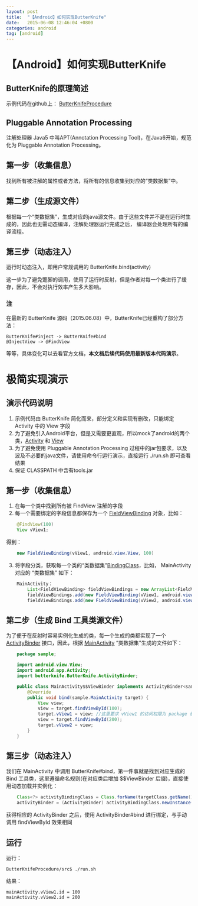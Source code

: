 ```yaml
---
layout: post
title:  "【Android】如何实现ButterKnife"
date:   2015-06-08 12:46:04 +0800
categories: android
tag: [android]
---
```

# 【Android】如何实现ButterKnife

## ButterKnife的原理简述

示例代码在github上： [ButterKnifeProcedure](https://github.com/xesam/ButterKnifeProcedure)

## Pluggable Annotation Processing

注解处理器
Java5 中叫APT(Annotation Processing Tool)，在Java6开始，规范化为 Pluggable Annotation Processing。

## 第一步（收集信息）
找到所有被注解的属性或者方法，将所有的信息收集到对应的“类数据集”中。

## 第二步（生成源文件）
根据每一个“类数据集”，生成对应的java源文件。由于这些文件并不是在运行时生成的，因此也无需动态编译，注解处理器运行完成之后，
编译器会处理所有的编译流程。

## 第三步（动态注入）
运行时动态注入，即用户常规调用的 ButterKnife.bind(activity)

这一步为了避免蹩脚的调用，使用了运行时反射，但是作者对每一个类进行了缓存，因此，不会对执行效率产生多大影响。

### 注
在最新的 ButterKnife 源码（2015.06.08）中，ButterKnife已经重构了部分方法：

    ButterKnife#inject -> ButterKnife#bind
    @InjectView -> @FindView

等等，具体变化可以去看官方文档，**本文档后续代码使用最新版本代码演示**。

# 极简实现演示

## 演示代码说明

1. 示例代码由 ButterKnife 简化而来，部分定义和实现有删改，只能绑定 Activity 中的 View 字段
2. 为了避免引入Android平台，但是又需要更直观，所以mock了android的两个类，[Activity](./android/app/Activity.java) 和 [View](./android/view/View.java)
3. 为了避免使用 Pluggable Annotation Processing 过程中的jar包要求，以及波及不必要的java文件，请使用命令行运行演示，直接运行 ./run.sh 即可查看结果
4. 保证 CLASSPATH 中含有tools.jar

## 第一步（收集信息）

1. 在每一个类中找到所有被 FindView 注解的字段
2. 每一个需要绑定的字段信息都保存为一个 [FieldViewBinding](./butterknife/internal/FieldViewBinding.java) 对象，比如：

```java
    @FindView(100)
    View vView1;
```

得到：

```java
    new FieldViewBinding(vView1, android.view.View, 100)
```

3. 将字段分类，获取每一个类的“类数据集”[BindingClass](./butterknife/internal/BindingClass.java)，比如， MainActivity 对应的 “类数据集” 如下：

```java
    MainActivity：
        List<FieldViewBinding> fieldViewBindings = new ArrayList<FieldViewBinding>();
        fieldViewBindings.add(new FieldViewBinding(vView1, android.view.View, 100))
        fieldViewBindings.add(new FieldViewBinding(vView2, android.view.View, 200))
```

## 第二步（生成 Bind 工具类源文件）

为了便于在反射时容易实例化生成的类，每一个生成的类都实现了一个 [ActivityBinder<T extends Activity>](./butterknife/internal/ButterKnifeProcessor.java) 接口，因此，根据 [MainActivity](./sample/MainActivity) “类数据集”生成的文件如下：

```java
    package sample;

    import android.view.View;
    import android.app.Activity;
    import butterknife.ButterKnife.ActivityBinder;

    public class MainActivity$$ViewBinder implements ActivityBinder<sample.MainActivity> {
        @Override
        public void bind(sample.MainActivity target) {
            View view;
            view = target.findViewById(100);
            target.vView1 = view; //这里要求 vView1 的访问权限为 package 级别
            view = target.findViewById(200);
            target.vView2 = view;
        }
    }
```

## 第三步（动态注入）
我们在 MainActivity 中调用 ButterKnife#bind，第一件事就是找到对应生成的 Bind 工具类，这里遵循命名规则(在对应类后增加 $$ViewBinder 后缀)，直接使用动态加载并实例化：

```java
    Class<?> activityBindingClass = Class.forName(targetClass.getName() + ButterKnifeProcessor.SUFFIX);
    activityBinder = (ActivityBinder) activityBindingClass.newInstance();
```

获得相应的 ActivityBinder 之后，使用 ActivityBinder#bind 进行绑定，与手动调用 findViewById 效果相同


## 运行

运行：

    ButterKnifeProcedure/src$ ./run.sh

结果：

    mainActivity.vView1.id = 100
    mainActivity.vView2.id = 200

